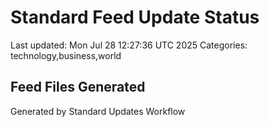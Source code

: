 # Standard Feed Update Status
Last updated: Mon Jul 28 12:27:36 UTC 2025
Categories: technology,business,world

## Feed Files Generated

Generated by Standard Updates Workflow
